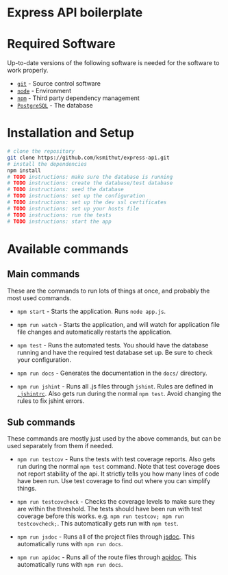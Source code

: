 # Express API boilerplate

# Required Software

Up-to-date versions of the following software is needed for the software to work
properly.

* [`git`](http://git-scm.com/) - Source control software
* [`node`](http://nodejs.org/) - Environment
* [`npm`](https://docs.npmjs.com/) - Third party dependency management
* [`PostgreSQL`](http://www.postgresql.org/) - The database

# Installation and Setup

<!-- TODO need to complete instructions -->

```bash
# clone the repository
git clone https://github.com/ksmithut/express-api.git
# install the dependencies
npm install
# TODO instructions: make sure the database is running
# TODO instructions: create the database/test database
# TODO instructions: seed the database
# TODO instructions: set up the configuration
# TODO instructions: set up the dev ssl certificates
# TODO instructions: set up your hosts file
# TODO instructions: run the tests
# TODO instructions: start the app
```

# Available commands

## Main commands

These are the commands to run lots of things at once, and probably the most used
commands.

* `npm start` - Starts the application. Runs `node app.js`.

* `npm run watch` - Starts the application, and will watch for application file
  file changes and automatically restarts the application.

* `npm test` - Runs the automated tests. You should have the database running
  and have the required test database set up. Be sure to check your
  configuration.

* `npm run docs` - Generates the documentation in the `docs/` directory.

* `npm run jshint` - Runs all .js files through `jshint`. Rules are defined in
  [`.jshintrc`](.jshintrc). Also gets run during the normal `npm test`.
  Avoid changing the rules to fix jshint errors.

## Sub commands

These commands are mostly just used by the above commands, but can be used
separately from them if needed.

* `npm run testcov` - Runs the tests with test coverage reports. Also gets run
  during the normal `npm test` command. Note that test coverage does not
  report stability of the api. It strictly tells you how many lines of code have
  been run. Use test coverage to find out where you can simplify things.

* `npm run testcovcheck` - Checks the coverage levels to make sure they are
  within the threshold. The tests should have been run with test coverage before
  this works. e.g. `npm run testcov; npm run testcovcheck;`. This automatically
  gets run with `npm test`.

* `npm run jsdoc` - Runs all of the project files through
  [jsdoc](http://usejsdoc.org/). This automatically runs with `npm run docs`.

* `npm run apidoc` - Runs all of the route files through
  [apidoc](http://apidocjs.com/). This automatically runs with `npm run docs`.
